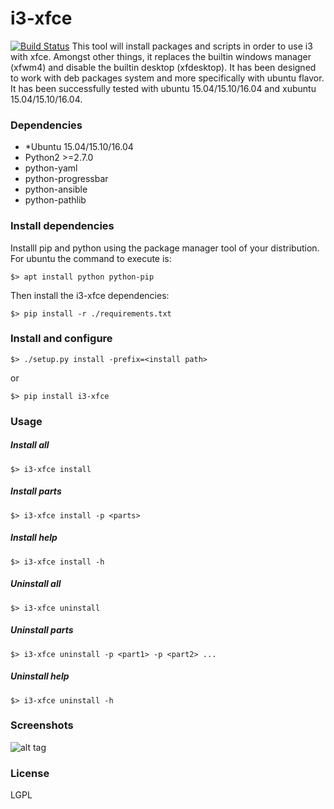 # i3-xfce
[![Build Status](https://travis-ci.org/aacebedo/i3-xfce.svg?branch=master)](https://travis-ci.org/aacebedo/i3-xfce)
This tool will install packages and scripts in order to use i3 with xfce. Amongst other things, it replaces
the builtin windows manager (xfwm4) and disable the builtin desktop (xfdesktop).
It has been designed to work with deb packages system and more specifically with ubuntu flavor.
It has been successfully tested with ubuntu 15.04/15.10/16.04 and xubuntu 15.04/15.10/16.04.

### Dependencies
- *Ubuntu 15.04/15.10/16.04
- Python2 >=2.7.0
- python-yaml
- python-progressbar
- python-ansible
- python-pathlib


### Install dependencies
Installl pip and python using the package manager tool of your distribution.
For ubuntu the command to execute is:
```
$> apt install python python-pip
```

Then install the i3-xfce dependencies:
```
$> pip install -r ./requirements.txt
```

### Install and configure
```
$> ./setup.py install -prefix=<install path>
```
or
```
$> pip install i3-xfce
```

### Usage
##### Install all
```
$> i3-xfce install
```
##### Install parts
```
$> i3-xfce install -p <parts>
```
##### Install help
```
$> i3-xfce install -h
```
##### Uninstall all
```
$> i3-xfce uninstall
```
##### Uninstall parts
```
$> i3-xfce uninstall -p <part1> -p <part2> ... 
```
##### Uninstall help
```
$> i3-xfce uninstall -h
```

### Screenshots
![alt tag](https://raw.github.com/aacebedo/i3-xfce/master/screenshot.png)
### License
LGPL
